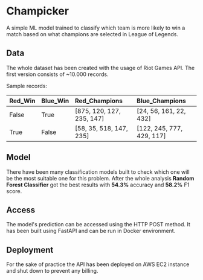 # Champicker
A simple ML model trained to classify which team is more likely to win a match based on what champions are selected in League of Legends.

## Data
The whole dataset has been created with the usage of Riot Games API. The first version consists of ~10.000 records.
 
Sample records:

| Red_Win      | Blue_Win | Red_Champions     | Blue_Champions|
| :---        | :----       | :---          | :--- |
| False      | True       | [875, 120, 127, 235, 147]   | [24, 56, 161, 22, 432] |
| True   | False        | [58, 35, 518, 147, 235]     | [122, 245, 777, 429, 117] |

## Model
There have been many classification models built to check which one will be the most suitable one for this problem. After the whole analysis **Random Forest Classifier** got the best results with **54.3%** accuracy and **58.2%** F1 score.

## Access
The model's prediction can be accessed using the HTTP POST method. It has been built using FastAPI and can be run in Docker environment.

## Deployment
For the sake of practice the API has been deployed on AWS EC2 instance and shut down to prevent any billing.